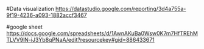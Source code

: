 #Data visualization
https://datastudio.google.com/reporting/3d4a755a-9f19-4236-a093-1882accf3467

#google sheet
https://docs.google.com/spreadsheets/d/1AwnAKuBa0Wsw0K7m7HfTREhMTLVV9lN-iJ3Yb8qPNaA/edit?resourcekey#gid=886433671


